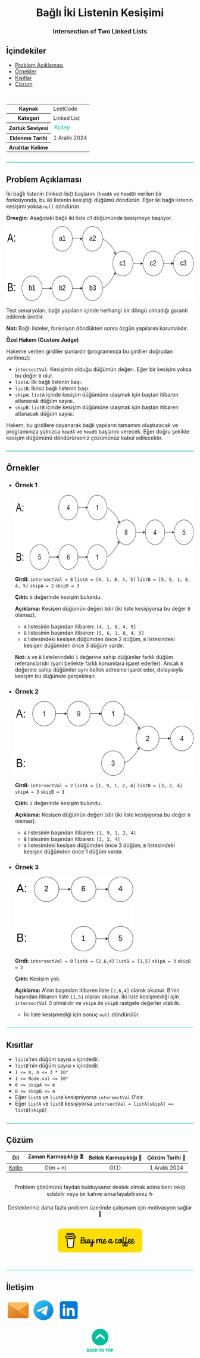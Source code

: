 <h1 align="center">
Bağlı İki Listenin Kesişimi<a name="article-top"></a>
</h1>

<h3 align="center">Intersection of Two Linked Lists</h3>

## İçindekiler

- [Problem Açıklaması](#problem-açıklaması)
- [Örnekler](#örnekler)
- [Kısıtlar](#kısıtlar)
- [Çözüm](#çözüm)

<br>

<table>
  <tr>
    <th style="font-weight: bold;">Kaynak</th>
    <td>LeetCode</td>
  </tr>
  <tr>
    <th style="font-weight: bold;">Kategori</th>
    <td>Linked List</td>
  </tr>
  <tr>
    <th style="font-weight: bold;">Zorluk Seviyesi</th>
    <td><img src="../0 İçerik Resources/Zorluk Seviyeleri/Kolay.png" alt="Kolay" height="20"/></td>
  </tr>
  <tr>
    <th style="font-weight: bold;">Eklenme Tarihi</th>
    <td>1 Aralık 2024</td>
  </tr>
    <tr>
    <th style="font-weight: bold;">Anahtar Kelime</th>
    <td></td>
  </tr>
</table>


![-----------------------------------------------------](../../Readme%20Resources/Line.png)

## Problem Açıklaması 

İki bağlı listenin (linked-list) başlarını (`headA` ve `headB`) verilen bir fonksiyonda,
bu iki listenin kesiştiği düğümü döndürün. Eğer iki bağlı listenin kesişimi yoksa `null` döndürün.

**Örneğin:** Aşağıdaki bağlı iki liste c1 düğümünde kesişmeye başlıyor.

<img src="./Resources/statement.png" alt="Resim" height="200"/>

Test senaryoları, bağlı yapıların içinde herhangi bir döngü olmadığı garanti edilerek üretilir.

**Not:** Bağlı listeler, fonksiyon döndükten sonra özgün yapılarını korumalıdır.

**Özel Hakem (Custom Judge)**

Hakeme verilen girdiler şunlardır (programınıza bu girdiler doğrudan verilmez):

- `intersectVal`: Kesişimin olduğu düğümün değeri. Eğer bir kesişim yoksa bu değer `0` olur.
- `listA`: İlk bağlı listenin başı.
- `listB`: İkinci bağlı listenin başı.
- `skipA`: `listA` içinde kesişim düğümüne ulaşmak için baştan itibaren atlanacak düğüm sayısı.
- `skipB`: `listB` içinde kesişim düğümüne ulaşmak için baştan itibaren atlanacak düğüm sayısı.

Hakem, bu girdilere dayanarak bağlı yapıların tamamını oluşturacak ve programınıza yalnızca `headA` ve `headB`
başlarını verecek. Eğer doğru şekilde kesişim düğümünü döndürürseniz çözümünüz kabul edilecektir.

![-----------------------------------------------------](../../Readme%20Resources/Line.png)

## Örnekler

- ### Örnek 1

  <img src="./Resources/example_1.png" alt="Örnek 1 Resmi" height="200"/>

  **Girdi:** `intersectVal = 8` `listA = [4, 1, 8, 4, 5]` `listB = [5, 6, 1, 8, 4, 5]` `skipA = 2` `skipB = 3`

  **Çıktı:** `8` değerinde kesişim bulundu.

  **Açıklama:** 
  Kesişen düğümün değeri `8`dir (iki liste kesişiyorsa bu değer `0` olamaz).
  - `A` listesinin başından itibaren: `[4, 1, 8, 4, 5]`
  - `B` listesinin başından itibaren: `[5, 6, 1, 8, 4, 5]`
  - `A` listesindeki kesişen düğümden önce 2 düğüm, `B` listesindeki kesişen düğümden önce 3 düğüm vardır.

  **Not:** `A` ve `B` listelerindeki `1` değerine sahip düğümler farklı düğüm referanslarıdır (yani bellekte farklı konumlara işaret ederler). Ancak `8` değerine sahip düğümler aynı bellek adresine işaret eder, dolayısıyla kesişim bu düğümde gerçekleşir.


- ### Örnek 2

  <img src="./Resources/example_2.png" alt="Örnek 2 Resmi" height="200"/>

  **Girdi:** `intersectVal = 2` `listA = [1, 9, 1, 2, 4]` `listB = [3, 2, 4]` `skipA = 3` `skipB = 1`

  **Çıktı:** `2` değerinde kesişim bulundu.

  **Açıklama:** 
  Kesişen düğümün değeri `2`dir (iki liste kesişiyorsa bu değer `0` olamaz).
  - `A` listesinin başından itibaren: `[1, 9, 1, 2, 4]`
  - `B` listesinin başından itibaren: `[3, 2, 4]`
  - `A` listesindeki kesişen düğümden önce 3 düğüm, `B` listesindeki kesişen düğümden önce 1 düğüm vardır.

- ### Örnek 3

  <img src="./Resources/example_3.png" alt="Örnek 3 Resmi" height="200"/>

  **Girdi:** `intersectVal = 0` `listA = [2,6,4]` `listB = [1,5]` `skipA = 3` `skipB = 2`

  **Çıktı:** Kesişim yok.

  **Açıklama:** 
  A'nın başından itibaren liste `[2,6,4]` olarak okunur. B'nin başından itibaren liste `[1,5]` olarak okunur.
  İki liste kesişmediği için `intersectVal` 0 olmalıdır ve `skipA` ile `skipB` rastgele değerler olabilir.
  - İki liste kesişmediği için sonuç `null` döndürülür.


![-----------------------------------------------------](../../Readme%20Resources/Line.png)

## Kısıtlar

- `listA`'nın düğüm sayısı `m` içindedir.
- `listB`'nin düğüm sayısı `n` içindedir.
- `1 <= m, n <= 3 * 10⁴`
- `1 <= Node.val <= 10⁵`
- `0 <= skipA <= m`
- `0 <= skipB <= n`
- Eğer `listA` ve `listB` kesişmiyorsa `intersectVal` 0'dır.
- Eğer `listA` ve `listB` kesişiyorsa `intersectVal = listA[skipA] == listB[skipB]`


![-----------------------------------------------------](../../Readme%20Resources/Line.png)

## Çözüm

<table>
  <thead>
    <tr>
      <th>Dil</th>
      <th>Zaman Karmaşıklığı ⏳</th>
      <th>Bellek Karmaşıklığı 🧠</th>
      <th>Çözüm Tarihi 📅</th>
    </tr>
  </thead>
  <tbody>
    <tr>
      <td><a href="./Kotlin.kt">Kotlin</a></td>
      <td align="center">O(m + n)</td>
      <td align="center">O(1)</td>
      <td align="center">1 Aralık 2024</td>
    </tr>
  </tbody>
</table>

<br>

<div align="center">
Problem çözümünü faydalı bulduysanız destek olmak adına beni takip edebilir veya bir kahve ısmarlayabilirsiniz ☕

Destekleriniz daha fazla problem üzerinde çalışmam için motivasyon sağlar 🚀
</div>

<br>

<div align="center">
  <a href="https://buymeacoffee.com/mustafatoktas"><img src="../../Readme Resources/Communication/Buy Me a Coffee.png" alt="Buy Me a Coffee" height="64"/></a>
</div>

<br>


![-----------------------------------------------------](../../Readme%20Resources/Line.png)

## İletişim

<a href="mailto:info@mustafatoktas.com"             ><img src="../../Readme Resources/Communication/Mail.png"     alt="Mail"     width="64"/></a>
<a href="https://t.me/mustafatoktas00"              ><img src="../../Readme Resources/Communication/Telegram.png" alt="Telegram" width="64"/></a>
<a href="https://www.linkedin.com/in/mustafatoktas/"><img src="../../Readme Resources/Communication/LinkedIn.png" alt="LinkedIn" width="64"/></a>

<div align="center">
  <a href="#article-top"><img src="../../Readme Resources/Back to Top.png" alt="Back to Top" height="64"/></a>
</div>